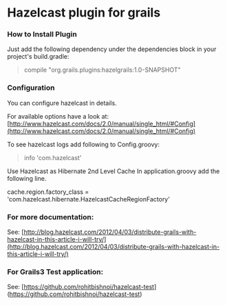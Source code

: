 # Hazelcast plugin for grails

### How to Install Plugin

Just add the following dependency under the dependencies block in your project's build.gradle:

> compile "org.grails.plugins:hazelgrails:1.0-SNAPSHOT"

### Configuration

You can configure hazelcast in details.

For available options have a look at:
[http://www.hazelcast.com/docs/2.0/manual/single_html/#Config](http://www.hazelcast.com/docs/2.0/manual/single_html/#Config)

To see hazelcast logs add following to Config.groovy:
> info 'com.hazelcast'

Use Hazelcast as Hibernate 2nd Level Cache
In application.groovy add the following line.

cache.region.factory_class = 'com.hazelcast.hibernate.HazelcastCacheRegionFactory'

### For more documentation:
See:
[http://blog.hazelcast.com/2012/04/03/distribute-grails-with-hazelcast-in-this-article-i-will-try/](http://blog.hazelcast.com/2012/04/03/distribute-grails-with-hazelcast-in-this-article-i-will-try/)

### For Grails3 Test application:
See:
[https://github.com/rohitbishnoi/hazelcast-test] (https://github.com/rohitbishnoi/hazelcast-test)
